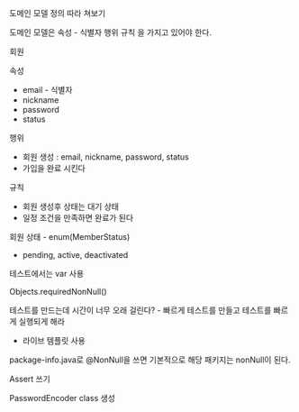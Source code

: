 도메인 모델 정의 따라 쳐보기

도메인 모델은
속성 - 식별자
행위
규칙
을 가지고 있어야 한다.

회원

속성
- email - 식별자
- nickname
- password
- status

행위
- 회원 생성 : email, nickname, password, status
- 가입을 완료 시킨다

규칙
- 회원 생성후 상태는 대기 상태
- 일정 조건을 만족하면 완료가 된다

회원 상태 - enum(MemberStatus)
- pending, active, deactivated


테스트에서는 var 사용

Objects.requiredNonNull()

테스트를 만드는데 시간이 너무 오래 걸린다? - 빠르게 테스트를 만들고 테스트를 빠르게 실행되게 해라
- 라이브 템플릿 사용

package-info.java로 @NonNull을 쓰면 기본적으로 해당 패키지는 nonNull이 된다.

Assert 쓰기

PasswordEncoder class 생성